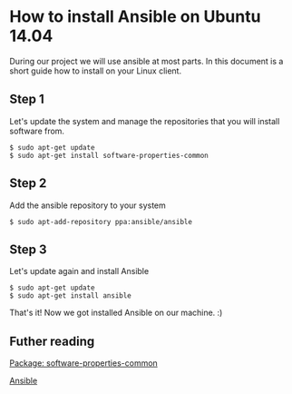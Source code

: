 # How to install Ansible on Ubuntu 14.04

During our project we will use ansible at most parts. In this document is a short guide how to install on your Linux client.

## Step 1
Let's update the system and manage the repositories that you will install software from.
```
$ sudo apt-get update
$ sudo apt-get install software-properties-common
```
## Step 2
Add the ansible repository to your system
```
$ sudo apt-add-repository ppa:ansible/ansible
```
## Step 3
Let's update again and install Ansible
```
$ sudo apt-get update
$ sudo apt-get install ansible
```
That's it! Now we got installed Ansible on our machine. :)

## Futher reading
[Package: software-properties-common](https://packages.debian.org/sid/admin/software-properties-common)

[Ansible](https://en.wikipedia.org/wiki/Ansible_(software))
